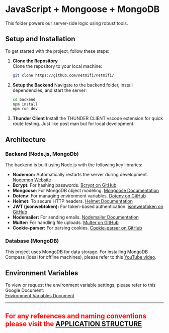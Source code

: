 # JavaScript + Mongoose + MongoDB
This folder powers our server-side logic using robust tools.

  ## Setup and Installation
To get started with the project, follow these steps:

1. **Clone the Repository**  
   Clone the repository to your local machine:
   ```bash
   git clone https://github.com/netmifi/netmifi/
2. **Setup the Backend**
Navigate to the backend folder, install dependencies, and start the server:
    ```bash
    cd backend
    npm install
    npm run dev
3. **Thunder Client**
   Install the THUNDER CLIENT vscode extension for quick route testing. Just like post man but for local development.

## Architecture 

### Backend (Node.js, MongoDb)
The backend is built using Node.js with the following key libraries:
- **Nodemon:** Automatically restarts the server during development. [Nodemon Website](https://nodemon.io/)
- **Bcrypt:** For hashing passwords. [Bcrypt on GitHub](https://github.com/kelektiv/node.bcrypt.js/)
- **Mongoose:** For MongoDB object modeling. [Mongoose Documentation](https://mongoosejs.com/)
- **Dotenv:** For managing environment variables. [Dotenv on GitHub](https://github.com/motdotla/dotenv)
- **Helmet:** To secure HTTP headers. [Helmet Documentation](https://helmetjs.github.io/)
- **JWT (jsonwebtoken):** For token-based authentication. [jsonwebtoken on GitHub](https://github.com/auth0/node-jsonwebtoken)
- **Nodemailer:** For sending emails. [Nodemailer Documentation](https://nodemailer.com/about/)
- **Multer:** For handling file uploads. [Multer on GitHub](https://github.com/expressjs/multer)
- **Cookie-parser:** For parsing cookies. [Cookie-parser on GitHub](https://github.com/expressjs/cookie-parser)

### Database (MongoDB)
This project uses MongoDB for data storage. For installing MongoDB Compass (ideal for offline machines), please refer to this [YouTube video](https://youtu.be/gB6WLkSrtJk).

## Environment Variables
To view or request the environment variable settings, please refer to this Google Document:  
[Environment Variables Document](https://docs.google.com/document/d/1r3eqYQSELndVlbU_-MZZrr3xGZfoGgciFwKxZ9BG5o/edit?usp=drivesdk)

---
## <div style="color: red;">For any references and naming conventions please visit the [APPLICATION STRUCTURE](./app-structure.txt)
</div>